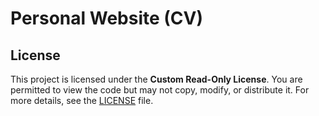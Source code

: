 # Personal Website (CV)

## License

This project is licensed under the **Custom Read-Only License**. You are permitted to view the code but may not copy, modify, or distribute it. For more details, see the [LICENSE](./LICENSE) file.
